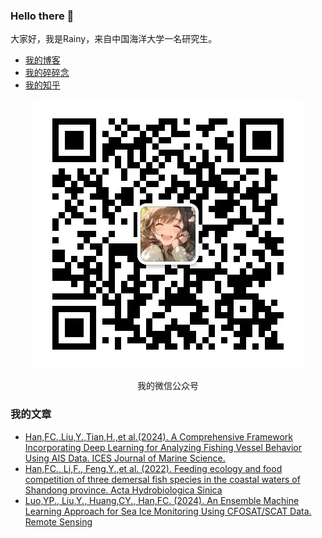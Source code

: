 ### Hello there 👋 

大家好，我是Rainy，来自中国海洋大学一名研究生。

+ [我的博客](http://rainy.works/)
+ [我的碎碎念](http://rainyhfc.tech/)
+ [我的知乎](https://www.zhihu.com/people/hfc_qingyu)

<p align="center">
  <img src="weixin.jpg" alt="Buy Me A Coffee" >
</p>

<p align="center"> 我的微信公众号 </p>

### 我的文章
+ [Han,FC.,Liu,Y.,Tian,H.,et al.(2024). A Comprehensive Framework Incorporating Deep Learning for Analyzing Fishing Vessel Behavior Using AIS Data. ICES Journal of Marine Science.](https://doi.org/10.1093/icesjms/fsae166)
+ [Han,FC., Li,F., Feng,Y.,et al. (2022). Feeding ecology and food competition of three demersal fish species in the coastal waters of Shandong province. Acta Hydrobiologica Sinica](https://dx.doi.org/10.7541/2022.2021.0149)
+ [Luo,YP., Liu,Y., Huang,CY., Han,FC. (2024). An Ensemble Machine Learning Approach for Sea Ice Monitoring Using CFOSAT/SCAT Data. Remote Sensing](https://doi.org/10.3390/rs16173148)
